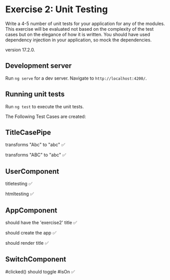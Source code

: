 # Exercise 2: Unit Testing
Write a 4-5 number of unit tests for your application for any of the modules. This exercise will be evaluated not based on the complexity of the test cases but on the elegance of how it is written. You should have used dependency injection in your application, so mock the dependencies.

version 17.2.0.

## Development server

Run `ng serve` for a dev server. Navigate to `http://localhost:4200/`.

## Running unit tests

Run `ng test` to execute the unit tests.

The Following Test Cases are created:
## TitleCasePipe
transforms "Abc" to "abc" ✅

transforms "ABC" to "abc" ✅

## UserComponent
titletesting ✅

htmltesting ✅

## AppComponent
should have the 'exercise2' title ✅

should create the app ✅

should render title ✅

## SwitchComponent
#clicked() should toggle #isOn ✅
